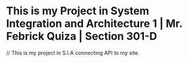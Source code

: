 # This is my Project in System Integration and Architecture 1 | Mr. Febrick Quiza | Section 301-D

// This is my project in S.I.A connecting API to my site.